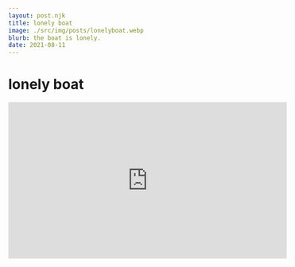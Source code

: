 ```yaml
---
layout: post.njk
title: lonely boat
image: ./src/img/posts/lonelyboat.webp
blurb: the boat is lonely.
date: 2021-08-11
---
```

# lonely boat 

<iframe width="560" height="315" src="https://www.youtube.com/embed/6nsxX2SDnCM" title="YouTube video player" frameborder="0" allow="accelerometer; autoplay; clipboard-write; encrypted-media; gyroscope; picture-in-picture" allowfullscreen></iframe>